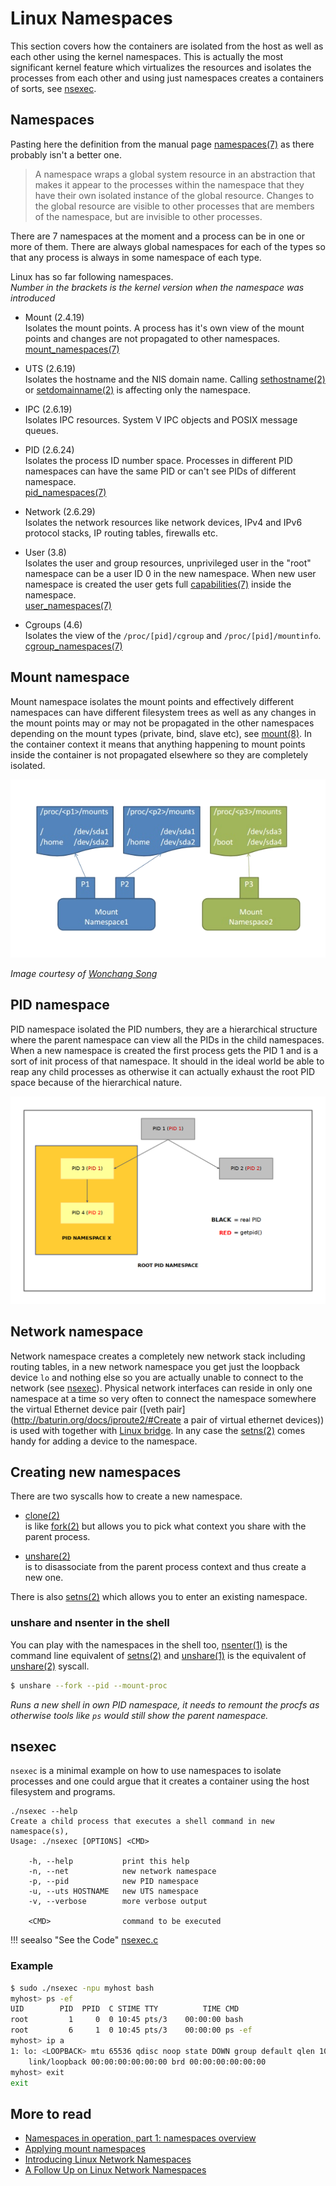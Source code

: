 # Linux Namespaces

This section covers how the containers are isolated from the host as
well as each other using the kernel namespaces. This is actually the
most significant kernel feature which virtualizes the resources and isolates
the processes from each other and using just namespaces creates a
containers of sorts, see [nsexec](#nsexec).

## Namespaces

Pasting here the definition from the manual page
[namespaces(7)](http://man7.org/linux/man-pages/man7/namespaces.7.html) 
as there probably isn't a better one.

> A namespace wraps a global system resource in an abstraction that
> makes it appear to the processes within the namespace that they have
> their own isolated instance of the global resource.  Changes to the
> global resource are visible to other processes that are members of the
> namespace, but are invisible to other processes.

There are 7 namespaces at the moment and a process can be in one or
more of them. There are always global namespaces for each of the types
so that any process is always in some namespace of each type.

Linux has so far following namespaces.  
*Number in the brackets is the kernel version when the namespace was
introduced*

- Mount (2.4.19)  
  Isolates the mount points. A process has it's own view of the mount
  points and changes are not propagated to other namespaces.  
  [mount_namespaces(7)](http://man7.org/linux/man-pages/man7/mount_namespaces.7.html)

- UTS (2.6.19)  
  Isolates the hostname and the  NIS domain name. Calling
  [sethostname(2)](http://man7.org/linux/man-pages/man2/sethostname.2.html) or
  [setdomainname(2)](http://man7.org/linux/man-pages/man2/setdomainname.2.html) is
  affecting only the namespace.

- IPC (2.6.19)  
  Isolates IPC resources. System V IPC objects and POSIX message queues.

- PID (2.6.24)  
  Isolates the process ID number space. Processes in different PID
  namespaces can have the same PID or can't see PIDs of different
  namespace.  
  [pid_namespaces(7)](http://man7.org/linux/man-pages/man7/pid_namespaces.7.html)

- Network (2.6.29)  
  Isolates the network resources like network devices, IPv4 and IPv6
  protocol stacks, IP routing tables, firewalls etc.

- User (3.8)  
  Isolates the user and group resources, unprivileged user in the
  "root" namespace can be a user ID 0 in the new namespace. When new
  user namespace is created the user gets full
  [capabilities(7)](http://man7.org/linux/man-pages/man7/capabilities.7.html) inside
  the namespace.  
  [user_namespaces(7)](http://man7.org/linux/man-pages/man7/user_namespaces.7.html)

- Cgroups (4.6)  
  Isolates the view of the `/proc/[pid]/cgroup` and  `/proc/[pid]/mountinfo`.  
  [cgroup_namespaces(7)](http://man7.org/linux/man-pages/man7/cgroup_namespaces.7.html)
  
  
## Mount namespace

Mount namespace isolates the mount points and effectively different
namespaces can have different filesystem trees as well as any changes
in the mount points may or may not be propagated in the other
namespaces depending on the mount types (private, bind, slave etc),
see [mount(8)](http://man7.org/linux/man-pages/man8/mount.8.html). In
the container context it means that anything happening to mount points
inside the container is not propagated elsewhere so they are
completely isolated.

![Mount Namespace](img/ns-mount.png)

*Image courtesy of [Wonchang Song](https://www.slideshare.net/WonchangSong1/docker30-m/24)*


## PID namespace

PID namespace isolated the PID numbers, they are a hierarchical
structure where the parent namespace can view all the PIDs in the
child namespaces. When a new namespace is created the first process
gets the PID 1 and is a sort of init process of that namespace. It
should in the ideal world be able to reap any child processes as
otherwise it can actually exhaust the root PID space because of the
hierarchical nature.

![PID Namespace](img/ns-pid.png)


## Network namespace

Network namespace creates a completely new network stack including
routing tables, in a new network namespace you get just the loopback
device `lo` and nothing else so you are actually unable to connect to
the network (see [nsexec](#nsexec)). Physical network interfaces can
reside in only one namespace at a time so very often to connect the
namespace somewhere the virtual Ethernet device pair
([veth pair](http://baturin.org/docs/iproute2/#Create a pair of virtual ethernet devices))
is used with together with
[Linux bridge](https://wiki.linuxfoundation.org/networking/bridge).
In any case
the [setns(2)](http://man7.org/linux/man-pages/man2/setns.2.html)
comes handy for adding a device to the namespace.  



## Creating new namespaces

There are two syscalls how to create a new namespace. 

- [clone(2)](http://man7.org/linux/man-pages/man2/clone.2.html)  
  is like [fork(2)](http://man7.org/linux/man-pages/man2/fork.2.html) but
  allows you to pick what context you share with the parent process.
  
- [unshare(2)](http://man7.org/linux/man-pages/man2/unshare.2.html)  
  is to disassociate from the parent process context and thus create a new
  one.

There is also [setns(2)](http://man7.org/linux/man-pages/man2/setns.2.html)
which allows you to enter an existing namespace.

### unshare and nsenter in the shell

You can play with the namespaces in the shell too, 
[nsenter(1)](http://man7.org/linux/man-pages/man1/nsenter.1.html) is
the command line equivalent
of [setns(2)](http://man7.org/linux/man-pages/man2/setns.2.html)
and [unshare(1)](http://man7.org/linux/man-pages/man2/unshare.1.html)
is the equivalent
of [unshare(2)](http://man7.org/linux/man-pages/man2/unshare.2.html)
syscall.


```bash
$ unshare --fork --pid --mount-proc 
```
*Runs a new shell in own PID namespace, it needs to remount the procfs
as otherwise tools like `ps` would still show the parent namespace.*


## nsexec

`nsexec` is a minimal example on how to use namespaces to isolate
processes and one could argue that it creates a container using the
host filesystem and programs.

```
./nsexec --help
Create a child process that executes a shell command in new namespace(s),
Usage: ./nsexec [OPTIONS] <CMD>

    -h, --help           print this help
    -n, --net            new network namespace
    -p, --pid            new PID namespace
    -u, --uts HOSTNAME   new UTS namespace
    -v, --verbose        more verbose output

    <CMD>                command to be executed
```

!!! seealso "See the Code"
    [nsexec.c](https://github.com/w-vi/diyC/blob/master/src/nsexec.c)

### Example

```bash
$ sudo ./nsexec -npu myhost bash
myhost> ps -ef
UID        PID  PPID  C STIME TTY          TIME CMD
root         1     0  0 10:45 pts/3    00:00:00 bash
root         6     1  0 10:45 pts/3    00:00:00 ps -ef
myhost> ip a
1: lo: <LOOPBACK> mtu 65536 qdisc noop state DOWN group default qlen 1000
    link/loopback 00:00:00:00:00:00 brd 00:00:00:00:00:00
myhost> exit
exit
```

##  More to read

- [Namespaces in operation, part 1: namespaces overview](https://lwn.net/Articles/531114/)
- [Applying mount namespaces](https://www.ibm.com/developerworks/library/l-mount-namespaces/index.html)
- [Introducing Linux Network Namespaces](http://blog.scottlowe.org/2013/09/04/introducing-linux-network-namespaces/)
- [A Follow Up on Linux Network Namespaces](http://blog.scottlowe.org/2014/03/21/a-follow-up-on-linux-network-namespaces/) 
